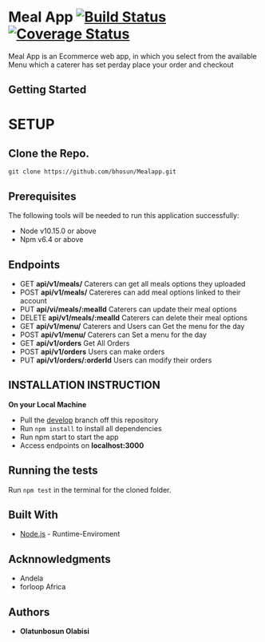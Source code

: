 # Meal App [![Build Status](https://travis-ci.org/bhosun/Mealapp.svg?branch=master)](https://travis-ci.org/bhosun/Mealapp) [![Coverage Status](https://coveralls.io/repos/github/bhosun/Mealapp/badge.svg?branch=add-travis-build)](https://coveralls.io/github/bhosun/Mealapp?branch=add-travis-build)

Meal App is an Ecommerce web app, in which you select from the available Menu which a caterer has set perday place your order and checkout 

## Getting Started

# SETUP
Clone the Repo.
-------------
`git clone https://github.com/bhosun/Mealapp.git`
## Prerequisites
The following tools will be needed to run this application successfully:
* Node v10.15.0 or above
* Npm v6.4 or above
## Endpoints
- GET **api/v1/meals/** Caterers can get all meals options they uploaded
- POST **api/v1/meals/** Catereres can add meal options linked to their account
- PUT **api/vi/meals/:mealId** Caterers can update their meal options
- DELETE **api/v1/meals/:mealId** Caterers can delete their meal options
- GET **api/v1/menu/** Caterers and Users can Get the menu for the day
- POST **api/v1/menu/** Caterers can Set a menu for the day
- GET **api/v1/orders** Get All Orders
- POST **api/v1/orders** Users can make orders
- PUT **api/v1/orders/:orderId** Users can modify their orders
## INSTALLATION INSTRUCTION
**On your Local Machine**
- Pull the [develop](https://github.com/bhosun/Mealapp) branch off this repository
- Run `npm install` to install all dependencies
- Run npm start to start the app
- Access endpoints on **localhost:3000**
## Running the tests
Run `npm test` in the terminal for the cloned folder.
## Built With
* [Node.js](http://www.nodejs.org/) - Runtime-Enviroment
## Acknnowledgments
* Andela
* forloop Africa
## Authors
* **Olatunbosun Olabisi**
